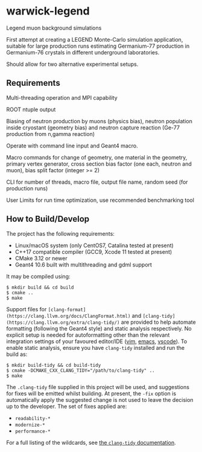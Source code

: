 # warwick-legend
Legend muon background simulations

First attempt at creating a LEGEND Monte-Carlo simulation application, 
suitable for large production runs estimating Germanium-77 production in 
Germanium-76 crystals in different underground laboratories.

Should allow for two alternative experimental setups.

## Requirements

Multi-threading operation and MPI capability

ROOT ntuple output

Biasing of neutron production by muons (physics bias), 
neutron population inside cryostant (geometry bias) and 
neutron capture reaction (Ge-77 production from n,gamma reaction)

Operate with command line input and Geant4 macro.

Macro commands for change of geometry, one material in the geometry, 
primary vertex generator, cross section bias factor (one each, neutron and muon), 
bias split factor (integer >= 2)

CLI for number of threads, macro file, output file name, random seed (for production runs)

User Limits for run time optimization, use recommended benchmarking tool

## How to Build/Develop
The project has the following requirements:

- Linux/macOS system (only CentOS7, Catalina tested at present)
- C++17 compatible compiler (GCC9, Xcode 11 tested at present)
- CMake 3.12 or newer
- Geant4 10.6 built with multithreading and gdml support

It may be compiled using:

```console
$ mkdir build && cd build
$ cmake ..
$ make
```

Support files for `[clang-format](https://clang.llvm.org/docs/ClangFormat.html)` and `[clang-tidy](https://clang.llvm.org/extra/clang-tidy/)` are provided to help automate formatting (following the 
Geant4 style) and static analysis respectively. No explicit setup is needed 
for autoformatting other than the relevant integration settings of your 
favoured editor/IDE ([vim](http://clang.llvm.org/docs/ClangFormat.html#vim-integration), [emacs](http://clang.llvm.org/docs/ClangFormat.html#emacs-integration), [vscode](https://code.visualstudio.com/docs/cpp/cpp-ide#_code-formatting)). To enable static
analysis, ensure you have `clang-tidy` installed and run the build as:

```console
$ mkdir build-tidy && cd build-tidy
$ cmake -DCMAKE_CXX_CLANG_TIDY="/path/to/clang-tidy" ..
$ make
```

The `.clang-tidy` file supplied in this project will be used, and suggestions 
for fixes will be emitted whilst building. At present, the `-fix` option is
automatically apply the suggested change is not used to leave the decision 
up to the developer. The set of fixes applied are:

- `readability-*`
- `modernize-*`
- `performance-*` 

For a full listing of the wildcards, see [the `clang-tidy` documentation](https://clang.llvm.org/extra/clang-tidy/checks/list.html).

